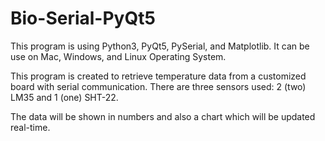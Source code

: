 # Bio-Serial-PyQt5
This program is using Python3, PyQt5, PySerial, and Matplotlib. It can be use on Mac, Windows, and Linux Operating System. 

This program is created to retrieve temperature data from a customized board with serial communication. There are three sensors used: 2 (two) LM35 and 1 (one) SHT-22.

The data will be shown in numbers and also a chart which will be updated real-time.

